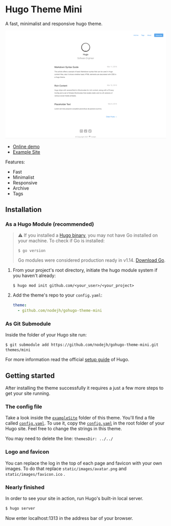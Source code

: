 # Hugo Theme Mini

A fast, minimalist and responsive hugo theme.

![./images/screenshot.png](./images/screenshot.png)


- [Online demo](nodejh.github.io/hugo-theme-mini)
- [Example Site](exampleSite)

Features:

- Fast
- Minimalist
- Responsive
- Archive
- Tags


## Installation


### As a Hugo Module (recommended)

> ⚠️ If you installed a [Hugo binary](https://gohugo.io/getting-started/installing/#binary-cross-platform), you may not have Go installed on your machine. To check if Go is installed:
> ```
> $ go version
> ```
>  Go modules were considered production ready in v1.14. [Download Go](https://golang.org/dl/). 

1. From your project's root directory, initiate the hugo module system if you haven't already:

   ```
   $ hugo mod init github.com/<your_user>/<your_project>
   ```

2. Add the theme's repo to your `config.yaml`:

   ```yaml
   theme: 
     - github.com/nodejh/gohugo-theme-mini
   ```

### As Git Submodule

Inside the folder of your Hugo site run:

```
$ git submodule add https://github.com/nodejh/gohugo-theme-mini.git themes/mini
```
For more information read the official [setup guide](//gohugo.io/overview/installing/) of Hugo.



## Getting started

After installing the theme successfully it requires a just a few more steps to get your site running.


### The config file

Take a look inside the [`exampleSite`](https://github.com/nodejh/gohugo-theme-mini/tree/master/exampleSite) folder of this theme. You'll find a file called [`config.yaml`](https://github.com/nodejh/gohugo-theme-mini/blob/master/exampleSite/config.yaml). To use it, copy the [`config.yaml`](https://github.com/nodejh/gohugo-theme-mini/blob/master/exampleSite/config.yaml) in the root folder of your Hugo site. Feel free to change the strings in this theme.

You may need to delete the line: `themesDir: ../../`


### Logo and favicon

You can replace the log in the top of each page and favicon with your own images. To do that replace `static/images/avatar.png` and `static/images/favicon.ico` .


### Nearly finished

In order to see your site in action, run Hugo's built-in local server.

```sh
$ hugo server
```

Now enter localhost:1313 in the address bar of your browser.